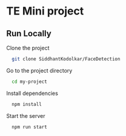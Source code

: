 
# TE Mini project

## Run Locally

Clone the project

```bash
  git clone SiddhantKodolkar/FaceDetection
```

Go to the project directory

```bash
  cd my-project
```

Install dependencies

```bash
  npm install
```

Start the server

```bash
  npm run start
```
